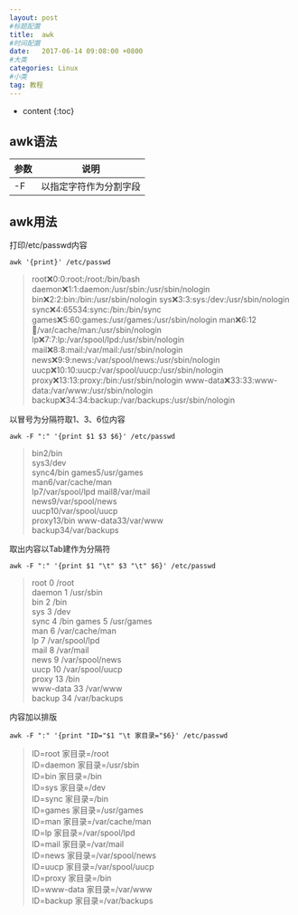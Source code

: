 ```yaml
---
layout: post
#标题配置
title:  awk
#时间配置
date:   2017-06-14 09:08:00 +0800
#大类
categories: Linux
#小类
tag: 教程
---
```


* content
{:toc}


## awk语法
|参数|说明|
---|---
-F|以指定字符作为分割字段
## awk用法

打印/etc/passwd内容
```
awk '{print}' /etc/passwd
```
>root:x:0:0:root:/root:/bin/bash    
daemon:x:1:1:daemon:/usr/sbin:/usr/sbin/nologin
bin:x:2:2:bin:/bin:/usr/sbin/nologin
sys:x:3:3:sys:/dev:/usr/sbin/nologin
sync:x:4:65534:sync:/bin:/bin/sync
games:x:5:60:games:/usr/games:/usr/sbin/nologin
man:x:6:12:man:/var/cache/man:/usr/sbin/nologin
lp:x:7:7:lp:/var/spool/lpd:/usr/sbin/nologin
mail:x:8:8:mail:/var/mail:/usr/sbin/nologin
news:x:9:9:news:/var/spool/news:/usr/sbin/nologin
uucp:x:10:10:uucp:/var/spool/uucp:/usr/sbin/nologin
proxy:x:13:13:proxy:/bin:/usr/sbin/nologin
www-data:x:33:33:www-data:/var/www:/usr/sbin/nologin
backup:x:34:34:backup:/var/backups:/usr/sbin/nologin

以冒号为分隔符取1、3、6位内容
```
awk -F ":" '{print $1 $3 $6}' /etc/passwd
```
>bin2/bin   
sys3/dev    
sync4/bin
games5/usr/games    
man6/var/cache/man  
lp7/var/spool/lpd
mail8/var/mail  
news9/var/spool/news    
uucp10/var/spool/uucp   
proxy13/bin 
www-data33/var/www  
backup34/var/backups    

取出内容以Tab建作为分隔符
```
awk -F ":" '{print $1 "\t" $3 "\t" $6}' /etc/passwd
```
>root    0       /root  
daemon  1       /usr/sbin   
bin     2       /bin    
sys     3       /dev    
sync    4       /bin
games   5       /usr/games  
man     6       /var/cache/man  
lp      7       /var/spool/lpd  
mail    8       /var/mail   
news    9       /var/spool/news     
uucp    10      /var/spool/uucp     
proxy   13      /bin    
www-data        33      /var/www    
backup  34      /var/backups

内容加以排版
```
awk -F ":" '{print "ID="$1 "\t 家目录="$6}' /etc/passwd
```
>ID=root    家目录=/root  
ID=daemon        家目录=/usr/sbin   
ID=bin   家目录=/bin    
ID=sys   家目录=/dev    
ID=sync  家目录=/bin    
ID=games         家目录=/usr/games  
ID=man   家目录=/var/cache/man  
ID=lp    家目录=/var/spool/lpd  
ID=mail  家目录=/var/mail   
ID=news  家目录=/var/spool/news     
ID=uucp  家目录=/var/spool/uucp     
ID=proxy         家目录=/bin    
ID=www-data      家目录=/var/www    
ID=backup        家目录=/var/backups
